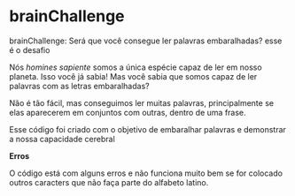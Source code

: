 # brainChallenge
brainChallenge: Será que você consegue ler palavras embaralhadas? esse é o desafio


Nós *homines sapiente* somos a única espécie capaz de ler em nosso planeta. Isso você já sabia! Mas você sabia que somos capaz de ler palavras com as letras embaralhadas?


Não é tão fácil, mas conseguimos ler muitas palavras, principalmente se elas aparecerem em conjuntos com outras, dentro de uma frase.


Esse código foi criado com o objetivo de embaralhar palavras e demonstrar a nossa capacidade cerebral

**Erros**

O código está com alguns erros e não funciona muito bem se for colocado outros caracters que não faça parte do alfabeto latino. 
